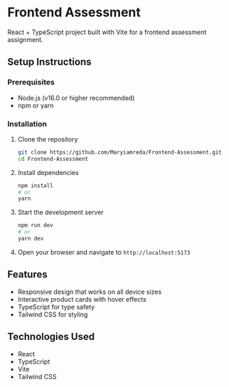 # Frontend Assessment 

React + TypeScript project built with Vite for a frontend assessment assignment.

## Setup Instructions


### Prerequisites
- Node.js (v16.0 or higher recommended)
- npm or yarn

### Installation
1. Clone the repository
   ```bash
   git clone https://github.com/Maryiamreda/Frontend-Assessment.git
   cd Frontend-Assessment


2. Install dependencies
   ```bash
   npm install
   # or
   yarn
   ```

3. Start the development server
   ```bash
   npm run dev
   # or
   yarn dev
   ```

4. Open your browser and navigate to `http://localhost:5173`

## Features
- Responsive design that works on all device sizes
- Interactive product cards with hover effects
- TypeScript for type safety
- Tailwind CSS for styling

## Technologies Used
- React 
- TypeScript
- Vite
- Tailwind CSS
